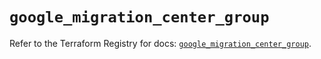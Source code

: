 # `google_migration_center_group`

Refer to the Terraform Registry for docs: [`google_migration_center_group`](https://registry.terraform.io/providers/hashicorp/google/6.44.0/docs/resources/migration_center_group).
